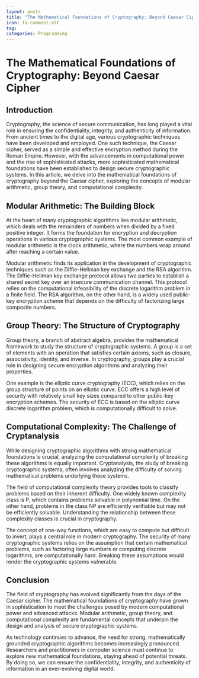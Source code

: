 ```yaml
---
layout: posts
title: "The Mathematical Foundations of Cryptography: Beyond Caesar Cipher"
icon: fa-comment-alt
tag:      
categories: Programming
---
```



# The Mathematical Foundations of Cryptography: Beyond Caesar Cipher

## Introduction

Cryptography, the science of secure communication, has long played a vital role in ensuring the confidentiality, integrity, and authenticity of information. From ancient times to the digital age, various cryptographic techniques have been developed and employed. One such technique, the Caesar cipher, served as a simple and effective encryption method during the Roman Empire. However, with the advancements in computational power and the rise of sophisticated attacks, more sophisticated mathematical foundations have been established to design secure cryptographic systems. In this article, we delve into the mathematical foundations of cryptography beyond the Caesar cipher, exploring the concepts of modular arithmetic, group theory, and computational complexity.

## Modular Arithmetic: The Building Block

At the heart of many cryptographic algorithms lies modular arithmetic, which deals with the remainders of numbers when divided by a fixed positive integer. It forms the foundation for encryption and decryption operations in various cryptographic systems. The most common example of modular arithmetic is the clock arithmetic, where the numbers wrap around after reaching a certain value.

Modular arithmetic finds its application in the development of cryptographic techniques such as the Diffie-Hellman key exchange and the RSA algorithm. The Diffie-Hellman key exchange protocol allows two parties to establish a shared secret key over an insecure communication channel. This protocol relies on the computational infeasibility of the discrete logarithm problem in a finite field. The RSA algorithm, on the other hand, is a widely used public-key encryption scheme that depends on the difficulty of factorizing large composite numbers.

## Group Theory: The Structure of Cryptography

Group theory, a branch of abstract algebra, provides the mathematical framework to study the structure of cryptographic systems. A group is a set of elements with an operation that satisfies certain axioms, such as closure, associativity, identity, and inverse. In cryptography, groups play a crucial role in designing secure encryption algorithms and analyzing their properties.

One example is the elliptic curve cryptography (ECC), which relies on the group structure of points on an elliptic curve. ECC offers a high level of security with relatively small key sizes compared to other public-key encryption schemes. The security of ECC is based on the elliptic curve discrete logarithm problem, which is computationally difficult to solve.

## Computational Complexity: The Challenge of Cryptanalysis

While designing cryptographic algorithms with strong mathematical foundations is crucial, analyzing the computational complexity of breaking these algorithms is equally important. Cryptanalysis, the study of breaking cryptographic systems, often involves analyzing the difficulty of solving mathematical problems underlying these systems.

The field of computational complexity theory provides tools to classify problems based on their inherent difficulty. One widely known complexity class is P, which contains problems solvable in polynomial time. On the other hand, problems in the class NP are efficiently verifiable but may not be efficiently solvable. Understanding the relationship between these complexity classes is crucial in cryptography.

The concept of one-way functions, which are easy to compute but difficult to invert, plays a central role in modern cryptography. The security of many cryptographic systems relies on the assumption that certain mathematical problems, such as factoring large numbers or computing discrete logarithms, are computationally hard. Breaking these assumptions would render the cryptographic systems vulnerable.

## Conclusion

The field of cryptography has evolved significantly from the days of the Caesar cipher. The mathematical foundations of cryptography have grown in sophistication to meet the challenges posed by modern computational power and advanced attacks. Modular arithmetic, group theory, and computational complexity are fundamental concepts that underpin the design and analysis of secure cryptographic systems.

As technology continues to advance, the need for strong, mathematically grounded cryptographic algorithms becomes increasingly pronounced. Researchers and practitioners in computer science must continue to explore new mathematical foundations, staying ahead of potential threats. By doing so, we can ensure the confidentiality, integrity, and authenticity of information in an ever-evolving digital world.